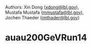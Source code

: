 Authors: Xin Dong (xdong@lbl.gov),  
         Mustafa Mustafa (mmustafa@lbl.gov),  
         Jochen Thaeder (jmthader@lbl.gov)   

# auau200GeVRun14

